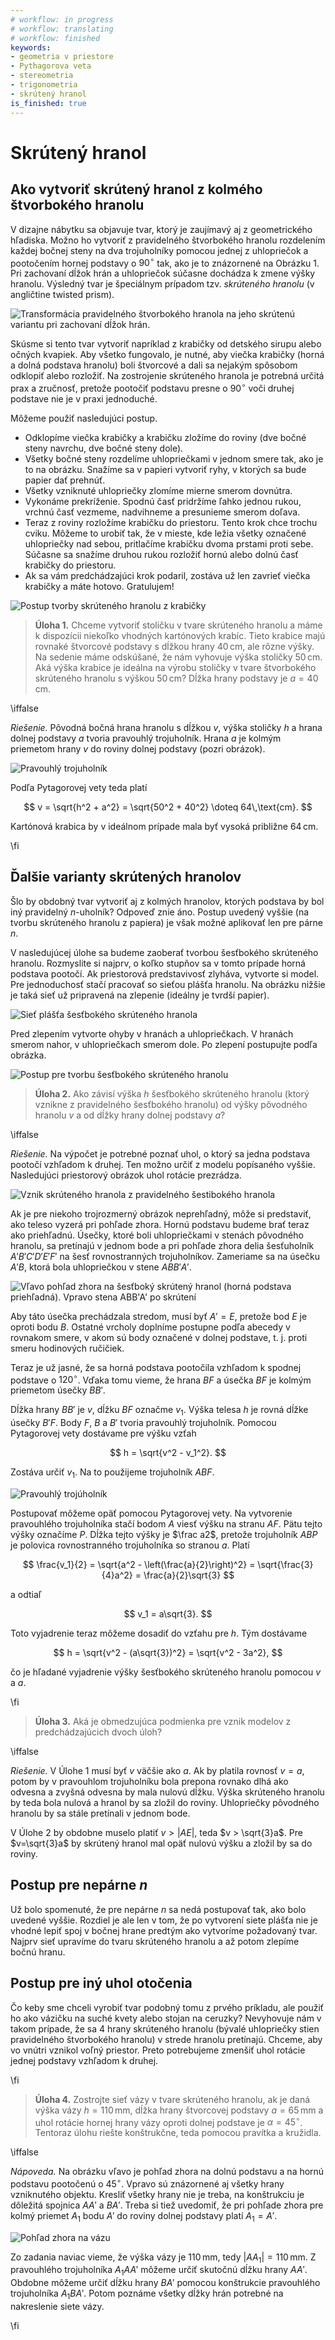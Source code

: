 ```yaml
---
# workflow: in progress
# workflow: translating
# workflow: finished
keywords:
- geometria v priestore
- Pythagorova veta
- stereometria
- trigonometria
- skrútený hranol
is_finished: true
---
```


# Skrútený hranol

## Ako vytvoriť skrútený hranol z kolmého štvorbokého hranolu

V dizajne nábytku sa objavuje tvar, ktorý je zaujímavý aj z geometrického hľadiska.
Možno ho vytvoriť z pravidelného štvorbokého hranolu rozdelením
každej bočnej steny na dva trojuholníky pomocou jednej z uhlopriečok
a pootočením hornej podstavy o $90^\circ$ tak, ako je to znázornené na Obrázku 1.
Pri zachovaní dĺžok hrán a uhlopriečok súčasne dochádza k zmene výšky hranolu.
Výsledný tvar je špeciálnym prípadom tzv. *skrúteného hranolu* (v angličtine twisted prism).

![Transformácia pravidelného štvorbokého hranola na jeho skrútenú variantu pri zachovaní dĺžok hrán.](math4y_twisted_prism_postup.png) 

Skúsme si tento tvar vytvoriť napríklad z krabičky od detského sirupu alebo očných kvapiek.
Aby všetko fungovalo, je nutné, aby viečka krabičky (horná a dolná podstava hranolu) boli štvorcové a dali sa nejakým spôsobom odklopiť alebo rozložiť.
Na zostrojenie skrúteného hranola je potrebná určitá prax a zručnosť, pretože pootočiť podstavu presne o $90^\circ$ voči druhej podstave nie je v praxi jednoduché.

Môžeme použiť nasledujúci postup.

* Odklopíme viečka krabičky a krabičku zložíme do roviny (dve bočné steny navrchu, dve bočné steny dole).
* Všetky bočné steny rozdelíme uhlopriečkami v jednom smere tak, ako je to na obrázku. Snažíme sa v papieri vytvoriť ryhy, v ktorých sa bude papier dať prehnúť.
* Všetky vzniknuté uhlopriečky zlomíme mierne smerom dovnútra.
* Vykonáme prekríženie. Spodnú časť pridržíme ľahko jednou rukou,
vrchnú časť vezmeme, nadvihneme a presunieme smerom doľava.
* Teraz z roviny rozložíme krabičku do priestoru. Tento krok chce trochu cviku. Môžeme to urobiť tak, že v mieste, kde ležia všetky označené uhlopriečky nad sebou, pritlačíme krabičku dvoma prstami proti sebe.
Súčasne sa snažíme druhou rukou rozložiť hornú alebo dolnú časť krabičky do priestoru.
* Ak sa vám predchádzajúci krok podaril, zostáva už len zavrieť viečka krabičky a máte hotovo. Gratulujem!

![Postup tvorby skrúteného hranolu z krabičky](twisted_prism_fotky2.jpg)   

> **Úloha 1.** Chceme vytvoriť stoličku v tvare skrúteného hranolu
> a máme k dispozícii niekoľko vhodných kartónových krabíc.
> Tieto krabice majú rovnaké štvorcové podstavy s dĺžkou hrany $40\,\text{cm}$, ale rôzne výšky.
> Na sedenie máme odskúšané, že nám vyhovuje výška stoličky $50\,\text{cm}$.
> Aká výška krabice je ideálna na výrobu stoličky v tvare
> štvorbokého skrúteného hranolu s výškou $50\,\text{cm}$?
> Dĺžka hrany podstavy je $a=40\,\text{cm}$.

\iffalse

*Riešenie.* Pôvodná bočná hrana hranolu s dĺžkou $v$, 
výška stoličky $h$ a hrana dolnej podstavy $a$ tvoria pravouhlý trojuholník.
Hrana $a$ je kolmým priemetom hrany $v$ do roviny dolnej podstavy (pozri obrázok).

![Pravouhlý trojuholník](math4y_twisted_prism_priklad_1.png)

Podľa Pytagorovej vety teda platí 

$$
v = \sqrt{h^2 + a^2} = \sqrt{50^2 + 40^2} \doteq 64\,\text{cm}. 
$$ 

Kartónová krabica by v ideálnom prípade mala byť vysoká približne $64\,\text{cm}$.

\fi

## Ďalšie varianty skrútených hranolov

Šlo by obdobný tvar vytvoriť aj z kolmých hranolov,
ktorých podstava by bol iný pravidelný $n$-uholník?
Odpoveď znie áno. Postup uvedený vyššie (na tvorbu skrúteného hranolu z papiera) je však možné aplikovať len pre párne $n$.

V nasledujúcej úlohe sa budeme zaoberať tvorbou šesťbokého skrúteného hranolu.
Rozmyslite si najprv, o koľko stupňov sa v tomto prípade horná podstava pootočí.
Ak priestorová predstavivosť zlyháva, vytvorte si model.
Pre jednoduchosť stačí pracovať so sieťou plášťa hranolu.
Na obrázku nižšie je taká sieť už pripravená na zlepenie (ideálny je tvrdší papier).

![Sieť plášťa šesťbokého skrúteného hranola](twisted_prism_6_sit.png)

Pred zlepením vytvorte ohyby v hranách a uhlopriečkach.
V hranách smerom nahor, v uhlopriečkach smerom dole.
Po zlepení postupujte podľa obrázka.

![Postup pre tvorbu šesťbokého skrúteného hranolu](twisted_prism_postup.png)

> **Úloha 2.** 
Ako závisí výška $h$ šesťbokého skrúteného hranolu
> (ktorý vznikne z pravidelného šesťbokého hranolu) od výšky pôvodného
> hranolu $v$ a od dĺžky hrany dolnej podstavy $a$?

\iffalse

*Riešenie.* Na výpočet je potrebné poznať uhol, o ktorý sa jedna podstava
pootočí vzhľadom k druhej. Ten možno určiť z modelu popísaného vyššie.
Nasledujúci priestorový obrázok uhol rotácie prezrádza.

![Vznik skrúteného hranola z pravidelného šestibokého hranola](twisted_prism_6.png)

Ak je pre niekoho trojrozmerný obrázok neprehľadný,
môže si predstaviť, ako teleso vyzerá pri pohľade zhora.
Hornú podstavu budeme brať teraz ako priehľadnú.
Úsečky, ktoré boli uhlopriečkami v stenách pôvodného hranolu,
sa pretínajú v jednom bode a pri pohľade zhora delia šesťuholník 
$A'B'C'D'E'F'$ na šesť rovnostranných trojuholníkov.
Zameriame sa na úsečku $A'B$, ktorá bola uhlopriečkou v stene $ABB'A'$. 

![Vľavo pohľad zhora na šesťboký skrútený hranol (horná podstava priehľadná). Vpravo stena $ABB'A'$ po skrútení](twisted_prism_6_shora.png)

Aby táto úsečka prechádzala stredom,
musí byť $A'=E$, pretože bod $E$ je oproti bodu $B$. 
Ostatné vrcholy doplníme postupne podľa abecedy v rovnakom smere,
v akom sú body označené v dolnej podstave, t. j. proti smeru hodinových ručičiek.

Teraz je už jasné, že sa horná podstava pootočila vzhľadom k spodnej podstave o $120^\circ$.
Vďaka tomu vieme, že hrana $BF$ 
a úsečka $BF$ je kolmým priemetom úsečky $BB'$.

Dĺžka hrany $BB'$ je $v$, dĺžku $BF$ označme $v_1$. 
Výška telesa $h$ je rovná dĺžke úsečky $B'F$.
Body $F$, $B$ a $B'$  tvoria pravouhlý trojuholník.
Pomocou Pytagorovej vety dostávame pre výšku vzťah

$$
h = \sqrt{v^2 - v_1^2}.
$$

Zostáva určiť $v_1$. Na to použijeme trojuholník $ABF$. 

![Pravouhlý trojúholník](twisted_prism_6_vypocet.png)

Postupovať môžeme opäť pomocou Pytagorovej vety. Na vytvorenie
pravouhlého trojuholníka stačí bodom $A$ viesť výšku na stranu $AF$.
Pätu tejto výšky označíme $P$. Dĺžka tejto výšky je $\frac a2$, 
pretože trojuholník $ABP$ je polovica rovnostranného trojuholníka so stranou $a$. 
Platí

$$
\frac{v_1}{2} = \sqrt{a^2 - \left(\frac{a}{2}\right)^2} = \sqrt{\frac{3}{4}a^2} = \frac{a}{2}\sqrt{3}
$$

a odtiaľ

$$
v_1 = a\sqrt{3}.
$$

Toto vyjadrenie teraz môžeme dosadiť do vzťahu pre $h$. Tým dostávame

$$
h = \sqrt{v^2 - (a\sqrt{3})^2} = \sqrt{v^2 - 3a^2},
$$

čo je hľadané vyjadrenie výšky šesťbokého skrúteného hranolu pomocou $v$ a $a$.

\fi

> **Úloha 3.** Aká je obmedzujúca podmienka pre vznik modelov z predchádzajúcich dvoch úloh?

\iffalse

*Riešenie.* V Úlohe 1 musí byť $v$ väčšie ako $a$. Ak by platila rovnosť $v=a$, potom by v pravouhlom trojuholníku bola prepona rovnako dlhá ako odvesna
a zvyšná odvesna by mala nulovú dĺžku.
Výška skrúteného hranolu by teda bola nulová a hranol by sa zložil do roviny.
Uhlopriečky pôvodného hranolu by sa stále pretínali v jednom bode.

V Úlohe 2 by obdobne muselo platiť $v > |AE|$, teda $v > \sqrt{3}a$. 
Pre $v=\sqrt{3}a$ by skrútený hranol mal opäť nulovú výšku a zložil by sa do roviny.

## Postup pre nepárne $n$

Už bolo spomenuté, že pre nepárne $n$ sa nedá postupovať tak, ako bolo uvedené vyššie.
Rozdiel je ale len v tom, že po vytvorení siete plášťa nie je vhodné
lepiť spoj v bočnej hrane predtým ako vytvoríme požadovaný tvar.
Najprv sieť upravíme do tvaru skrúteného hranolu a až potom zlepíme bočnú hranu.


## Postup pre iný uhol otočenia

Čo keby sme chceli vyrobiť tvar podobný tomu z prvého príkladu,
ale použiť ho ako vázičku na suché kvety alebo stojan na ceruzky?
Nevyhovuje nám v takom prípade, že sa 4 hrany skrúteného hranolu (bývalé
uhlopriečky stien pravidelného štvorbokého hranolu) v strede hranolu pretínajú.
Chceme, aby vo vnútri vznikol voľný priestor.
Preto potrebujeme zmenšiť uhol rotácie jednej podstavy vzhľadom k druhej.

\fi

> **Úloha 4.** Zostrojte sieť vázy v tvare skrúteného hranolu, ak je daná výška vázy $h=110\,\text{mm}$,
> dĺžka hrany štvorcovej podstavy $a=65\,\text{mm}$ a uhol rotácie hornej hrany vázy oproti dolnej podstave je $\alpha=45^\circ$.
> Tentoraz úlohu riešte konštrukčne, teda pomocou pravítka a kružidla.

\iffalse

*Nápoveda.* Na obrázku vľavo je pohľad zhora na dolnú podstavu a na hornú podstavu pootočenú o $45^\circ$. 
Vpravo sú znázornené aj všetky hrany vzniknutého objektu.
Kresliť všetky hrany nie je treba, na konštrukciu je dôležitá spojnica $AA'$ a $BA'$. 
Treba si tiež uvedomiť, že pri pohľade zhora pre kolmý priemet $A_1$ bodu $A'$ do roviny dolnej podstavy platí $A_1=A'$.

![Pohľad zhora na vázu](vaza_shora.png)

Zo zadania naviac vieme, že výška vázy je $110\,\text{mm}$, tedy $|AA_1|=110\,\text{mm}$.
Z pravouhlého trojuholníka $A_1AA'$ môžeme určiť skutočnú dĺžku hrany $AA'$.
Obdobne môžeme určiť dĺžku hrany $BA'$ pomocou konštrukcie pravouhlého trojuholníka $A_1BA'$.
Potom poznáme všetky dĺžky hrán potrebné na nakreslenie siete vázy.

\fi
